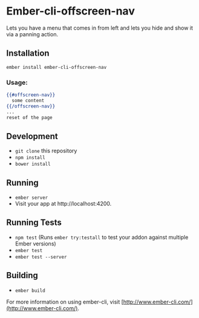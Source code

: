 # Ember-cli-offscreen-nav

Lets you have a menu that comes in from left and lets you hide and show it via a panning action.

## Installation

```
ember install ember-cli-offscreen-nav
```

### Usage:
``` hbs
{{#offscreen-nav}}
  some content
{{/offscreen-nav}}
...
reset of the page
```


## Development

* `git clone` this repository
* `npm install`
* `bower install`

## Running

* `ember server`
* Visit your app at http://localhost:4200.

## Running Tests

* `npm test` (Runs `ember try:testall` to test your addon against multiple Ember versions)
* `ember test`
* `ember test --server`

## Building

* `ember build`

For more information on using ember-cli, visit [http://www.ember-cli.com/](http://www.ember-cli.com/).
